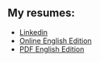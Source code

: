 ## My resumes:

- [Linkedin](https://www.linkedin.com/in/lileitech/)
- [Online English Edition](en_US)
- [PDF English Edition](/resumes/resources/lilei-resume.pdf)
